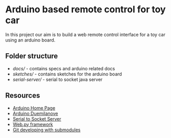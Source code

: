 Arduino based remote control for toy car
========================================

In this project our aim is to build a web remote control interface for a toy car using an arduino board.

Folder structure
----------------


* _docs/_ - contains specs and arduino related docs
* _sketches/_ - contains sketches for the arduino board
* _serial-server/_ - serial to socket java server

Resources
---------

* [Arduino Home Page](http://arduino.cc/)
* [Arduino Duemilanove](http://www.arduino.cc/en/Main/ArduinoBoardDuemilanove)
* [Serial to Socket Server](http://github.com/andreisavu/serial-server)
* [Web.py framework](http://webpy.org/)
* [Git developing with submodules](http://github.com/guides/developing-with-submodules)


